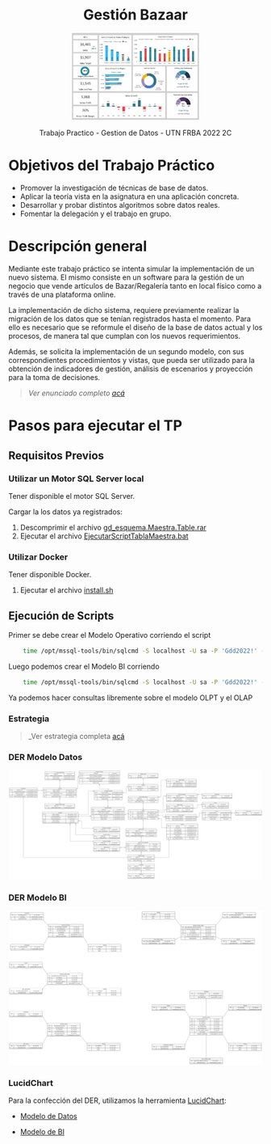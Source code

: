 <h1 align="center"> Gestión Bazaar </h1>
<p align="center">
<img src="tp/images/bazaar.png") width=50% height=50% >
</p>
<p align="center"> Trabajo Practico - Gestion de Datos - UTN FRBA 2022 2C  <p>

# Objetivos del Trabajo Práctico

- Promover la investigación de técnicas de base de datos.
- Aplicar la teoría vista en la asignatura en una aplicación concreta.
- Desarrollar y probar distintos algoritmos sobre datos reales.
- Fomentar la delegación y el trabajo en grupo.

# Descripción general

Mediante este trabajo práctico se intenta simular la implementación de un nuevo
sistema. El mismo consiste en un software para la gestión de un negocio que vende
artículos de Bazar/Regalería tanto en local físico como a través de una plataforma
online.

La implementación de dicho sistema, requiere previamente realizar la migración de
los datos que se tenían registrados hasta el momento. Para ello es necesario que se
reformule el diseño de la base de datos actual y los procesos, de manera tal que cumplan
con los nuevos requerimientos.

Además, se solicita la implementación de un segundo modelo, con sus
correspondientes procedimientos y vistas, que pueda ser utilizado para la obtención de
indicadores de gestión, análisis de escenarios y proyección para la toma de decisiones.

> _Ver enunciado completo [acá](tp/documentos/Enunciado.pdf)_

# Pasos para ejecutar el TP

## Requisitos Previos

### Utilizar un Motor SQL Server local

Tener disponible el motor SQL Server.

Cargar la los datos ya registrados:

1. Descomprimir el archivo [gd_esquema.Maestra.Table.rar](tp/database/gd_esquema.Maestra.Table.rar)
2. Ejecutar el archivo [EjecutarScriptTablaMaestra.bat](tp/database/EjecutarScriptTablaMaestra.bat)

### Utilizar Docker

Tener disponible Docker.

1. Ejecutar el archivo [install.sh](install.sh)

## Ejecución de Scripts

Primer se debe crear el Modelo Operativo corriendo el script

```bash
    time /opt/mssql-tools/bin/sqlcmd -S localhost -U sa -P 'Gdd2022!' -i script_creacion_inicial.sql -o resultado_creacion_inicial.log
```

Luego podemos crear el Modelo BI corriendo

```bash
    time /opt/mssql-tools/bin/sqlcmd -S localhost -U sa -P 'Gdd2022!' -i script_creacion_BI.sql -o resultado_creacion_BI.log
```

Ya podemos hacer consultas libremente sobre el modelo OLPT y el OLAP

### Estrategia

> _Ver estrategia completa [acá](https://docs.google.com/document/d/1paB0gAnSDXCQDmvi9ZKRWKA0mA6qKuxeI5CN1_-AKPg/edit?usp=sharing)

### DER Modelo Datos

[![DER Modelo Datos](tp/der/der_datos.svg)](https://github.com/sebastiangilberto/utn-gdd-2c2022-tp/raw/main/tp/der/der_datos.svg)

### DER Modelo BI

[![DER Modelo BI](tp/der/der_BI.svg)](https://github.com/sebastiangilberto/utn-gdd-2c2022-tp/raw/main/tp/der/der_BI.svg)

### LucidChart

Para la confección del DER, utilizamos la herramienta [LucidChart](https://www.lucidchart.com):

- [Modelo de Datos](https://lucid.app/lucidchart/4b07c250-a3f0-4099-98a6-95581a7dbb32/edit?invitationId=inv_05041888-b584-4db2-a2a2-e8211068b1a5&page=vlwS8_zE-Bex#)

- [Modelo de BI](https://lucid.app/lucidchart/0e57652c-dc0f-4291-9fa8-cec430f0e9a3/edit?viewport_loc=-11%2C-11%2C2219%2C900%2C0_0&invitationId=inv_5f74e0e2-5d07-41d7-9476-4dc547fe7d37)
